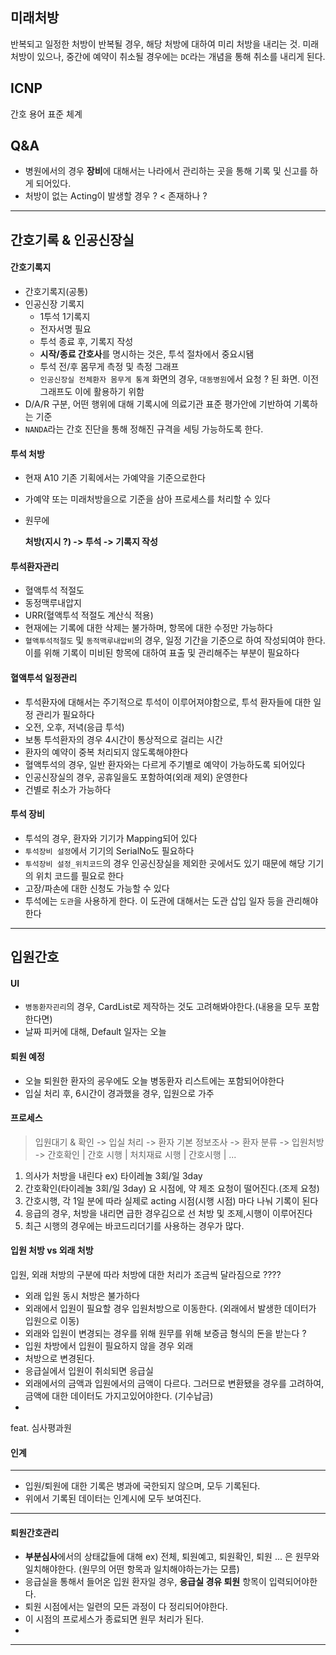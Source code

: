 

## 미래처방 

반복되고 일정한 처방이 반복될 경우, 해당 처방에 대하여 미리 처방을 내리는 것. 
미래처방이 있으나, 중간에 예약이 취소될 경우에는 `DC`라는 개념을 통해 취소를 내리게 된다. 

## ICNP

간호 용어 표준 체계

## Q&A 

- 병원에서의 경우 **장비**에 대해서는 나라에서 관리하는 곳을 통해 기록 및 신고를 하게 되어있다. 
- 처방이 없는 Acting이 발생할 경우 ? < 존재하나 ? 

---
## 간호기록 & 인공신장실 

####  간호기록지 

- 간호기록지(공통)
- 인공신장 기록지
	- 1투석 1기록지 
	- 전자서명 필요
	- 투석 종료 후, 기록지 작성
	- **시작/종료 간호사**를  명시하는 것은, 투석 절차에서 중요시됌
	- 투석 전/후 몸무게 측정 및 측정 그래프 
	- `인공신장실 전체환자 몸무게 통계` 화면의 경우, `대동병원`에서 요청 ? 된 화면. 이전 그래프도 이에 활용하기 위함
- D/A/R 구분, 어떤 행위에 대해 기록시에 의료기관 표준 평가안에 기반하여 기록하는 기준 
- `NANDA`라는 간호 진단을 통해 정해진 규격을 세팅 가능하도록 한다.

#### 투석 처방 

- 현재 A10 기존 기획에서는 가예약을 기준으로한다
- 가예약 또는 미래처방을으로 기준을 삼아 프로세스를 처리할 수 있다
- 원무에 

	**처방(지시 ?) -> 투석 -> 기록지 작성** 

#### 투석환자관리 

- 혈액투석 적절도 
- 동정맥루내압지 
- URR(혈액투석 적절도 계산식 적용)
- 현재에는 기록에 대한 삭제는 불가하며, 항목에 대한 수정만 가능하다 
- `혈액투석적절도` 및 `동적맥루내압비`의 경우, 일정 기간을 기준으로 하여 작성되여야 한다. 이를 위해 기록이 미비된 항목에 대하여 표출 및 관리해주는 부분이 필요하다

#### 혈액투석 일정관리 

- 투석환자에 대해서는 주기적으로 투석이 이루어져야함으로, 투석 환자들에 대한 일정 관리가 필요하다
- 오전, 오후, 저녁(응급 투석)
- 보통 투석환자의 경우 4시간이 통상적으로 걸리는 시간 
- 환자의 예약이 중복 처리되지 않도록해야한다
- 혈액투석의 경우, 일반 환자와는 다르게 주기별로 예약이 가능하도록 되어있다 
- 인공신장실의 경우, 공휴일을도 포함하여(외래 제외) 운영한다
- 건별로 취소가 가능하다 


#### 투석 장비 

- 투석의 경우, 환자와 기기가 Mapping되어 있다 
- `투석장비 설정`에서 기기의 SerialNo도 필요하다 
- `투석장비 설정_위치코드`의 경우 인공신장실을 제외한 곳에서도 있기 때문에 해당 기기의 위치 코드를 필요로 한다 
- 고장/파손에 대한 신청도 가능할 수 있다 
- 투석에는 `도관`을 사용하게 한다. 이 도관에 대해서는 도관 삽입 일자 등을 관리해야 한다

---
## 입원간호 

#### UI 

- `병동환자괸리`의 경우, CardList로 제작하는 것도 고려해봐야한다.(내용을 모두 포함한다면)
- 날짜 피커에 대해, Default 일자는 오늘 

#### 퇴원 예정 

 
 - 오늘 퇴원한 환자의 굥우에도 오늘 병동환자 리스트에는 포함되어야한다 
 - 입실 처리 후, 6시간이 경과했을 경우, 입원으로 가주 

#### 프로세스 

> 입원대기 & 확인 -> 입실 처리 -> 환자 기본 정보조사  -> 환자 분류  -> 입원처방 -> 간호확인 | 간호 시행 | 처치재료 시행 | 간호시행 | ... 


1. 의사가 처방을 내린다 ex) 타이레놀 3회/일 3day
2. 간호확인(타이레놀 3회/일 3day) 요 시점에, 약 제조 요청이 떨어진다.(조제 요청)
3. 간호시행, 각 1일 분에 따라 실제로 acting 시점(시행 시점) 마다 나눠 기록이 된다
4. 응급의 경우, 처방을 내리면 급한 경우김으로 선 처방 및 조제,시행이 이루어진다
5. 최근 시행의 경우에는  바코드리더기를 사용하는 경우가 많다. 

#### 입원 처방 vs 외래 처방 

입원, 외래 처방의 구분에 따라 처방에 대한 처리가 조금씩 달라짐으로 ???? 

- 외래 입원 동시 처방은 불가하다
- 외래에서 입원이 필요할 경우 입원처방으로 이동한다. (외래에서 발생한 데이터가 입원으로 이동)
- 외래와 입원이 변경되는 경우를 위해 원무를 위해 보증금 형식의 돈을 받는다 ?
- 입원 차방에서 입원이 필요하지 않을 경우 외래
- 처방으로 변경된다. 
-  응급실에서 입원이 취쇠되면 응급실
- 외래에서의 금액과 입원에서의 금액이 다르다. 그러므로 변환됐을 경우를 고려하여, 금액에 대한 데이터도 가지고있어야한다. (기수납금)
- 

feat. 심사평과원

#### 인계 
---

- 입원/퇴원에 대한 기록은 병과에 국한되지 않으며, 모두 기록된다. 
- 위에서 기록된 데이터는 인계시에 모두 보여진다. 

---
#### 퇴원간호관리 

- **부분심사**에서의 상태값들에 대해 ex) 전체, 퇴원예고, 퇴원확인, 퇴원 ... 은 원무와 일치해야한다. (원무의 어떤 항목과 일치해야하는가는 모름)
- 응급실을 통해서 들어온 입원 환자일 경우, **응급실 경유 퇴원** 항목이 입력되어야한다. 
- 퇴원 시점에서는 일련의 모든 과정이 다 정리되어야한다.
- 이 시점의 프로세스가 종료되면 원무 처리가 된다. 
- 
---

